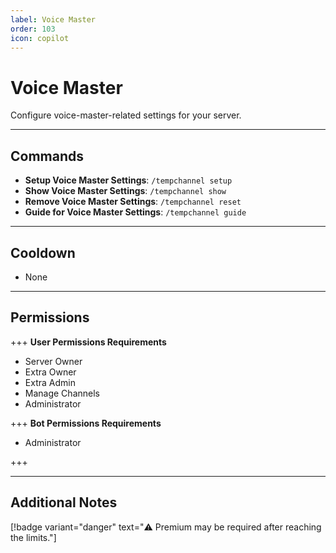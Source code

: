 ```yaml
---
label: Voice Master
order: 103
icon: copilot
---
```


# Voice Master

Configure voice-master-related settings for your server.

---

## Commands

- **Setup Voice Master Settings**: `/tempchannel setup`
- **Show Voice Master Settings**: `/tempchannel show`
- **Remove Voice Master Settings**: `/tempchannel reset`
- **Guide for Voice Master Settings**: `/tempchannel guide`

---

## Cooldown

- None

---

## Permissions

+++ **User Permissions Requirements**

- Server Owner
- Extra Owner
- Extra Admin
- Manage Channels
- Administrator

+++ **Bot Permissions Requirements**

- Administrator

+++

---

## Additional Notes

[!badge variant="danger" text="⚠️ Premium may be required after reaching the limits."]
